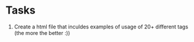 # Tasks

1. Create a html file that inculdes examples of usage of 20+ different tags (the more the better :))
